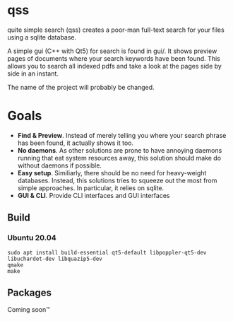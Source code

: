 qss
=========
quite simple search (qss) creates a poor-man full-text search for your files using a
sqlite database.

A simple gui (C++ with Qt5) for search  is found in gui/. 
It shows preview pages of documents where your search keywords have 
been found. This allows you to search all indexed pdfs and take a look
at the pages side by side in an instant.

The name of the project will probably be changed.

Goals
=====
 * **Find & Preview**. Instead of merely telling you where your search phrase has been found, it actually shows it too. 
 * **No daemons**. As other solutions are prone to have annoying daemons running that eat system resources away, this solution should make do without daemons if possible.
 * **Easy setup**. Similiarly, there should be no need for heavy-weight databases. Instead, this solutions tries to squeeze out the most from simple approaches. In particular, it relies on sqlite. 
 * **GUI & CLI**. Provide CLI interfaces and GUI interfaces

Build
-----
### Ubuntu 20.04
```
sudo apt install build-essential qt5-default libpoppler-qt5-dev libuchardet-dev libquazip5-dev
qmake
make
```

Packages
-----
Coming soon™
